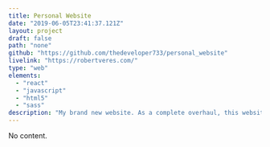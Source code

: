 ```yaml
---
title: Personal Website
date: "2019-06-05T23:41:37.121Z"
layout: project
draft: false
path: "none"
github: "https://github.com/thedeveloper733/personal_website"
livelink: "https://robertveres.com/"
type: "web"
elements:
  - "react"
  - "javascript"
  - "html5"
  - "sass"
description: "My brand new website. As a complete overhaul, this website offers much more info about what I'm up to, as well as the projects I'm involved in. Additionally, there's now space for posts about my thoughts on various subjects in addition to updates on my projects."
---
```


No content.